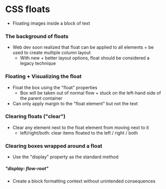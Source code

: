 # CSS floats

- Floating images inside a block of text

### The background of floats

- Web dev soon realized that float can be applied to all elements + be used to create multiple column layout
  - With new + better layout options, float should be considered a legacy technique

### Floating + Visualizing the float

- Float the box using the "float" properties
  - Box will be taken out of normal flow + stuck on the left-hand side of the parent container
- Can only apply margin to the "float element" but not the text

### Clearing floats ("clear")

- Clear any element next to the float element from moving next to it
  - left/right/both: clear items floated to the left / right / both

### Clearing boxes wrapped around a float

- Use the "display" property as the standard method

##### "display: flow-root"

- Create a block formatting context without unintended consequences